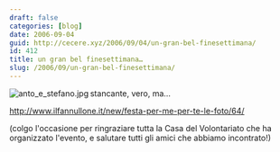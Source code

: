 ```yaml
---
draft: false
categories: [blog]
date: 2006-09-04
guid: http://cecere.xyz/2006/09/04/un-gran-bel-finesettimana/
id: 412
title: un gran bel finesettimana…
slug: /2006/09/un-gran-bel-finesettimana/
---
```


[<img align="left" alt="anto_e_stefano.jpg" id="image411" title="anto_e_stefano.jpg" src="http://cecere.xyz/wp-content/uploads/sites/3/2006/09/anto_e_stefano.jpg" />](http://www.ilfannullone.it/new/festa-per-me-per-te-le-foto/64/) stancante, vero, ma…

<http://www.ilfannullone.it/new/festa-per-me-per-te-le-foto/64/>

(colgo l'occasione per ringraziare tutta la Casa del Volontariato che ha organizzato l'evento, e salutare tutti gli amici che abbiamo incontrato!)